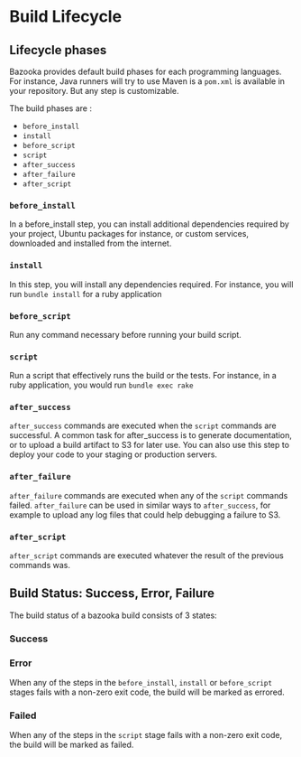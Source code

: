 # Build Lifecycle

## Lifecycle phases

Bazooka provides default build phases for each programming languages. For instance, Java runners will try to use Maven is a `pom.xml` is available in your repository. But any step is customizable.

The build phases are :

* `before_install`
* `install`
* `before_script`
* `script`
* `after_success`
* `after_failure`
* `after_script`

### `before_install`

In a before_install step, you can install additional dependencies required by your project, Ubuntu packages for instance, or custom services, downloaded and installed from the internet.

### `install`

In this step, you will install any dependencies required. For instance, you will run `bundle install` for a ruby application

### `before_script`

Run any command necessary before running your build script.

### `script`

Run a script that effectively runs the build or the tests. For instance, in a ruby application, you would run `bundle exec rake`

### `after_success`

`after_success` commands are executed when the `script` commands are successful. A common task for after_success is to generate documentation, or to upload a build artifact to S3 for later use. You can also use this step to deploy your code to your staging or production servers.

### `after_failure`

`after_failure` commands are executed when any of the `script` commands failed. `after_failure` can be used in similar ways to `after_success`, for example to upload any log files that could help debugging a failure to S3.

### `after_script`

`after_script` commands are executed whatever the result of the previous commands was.

## Build Status: Success, Error, Failure

The build status of a bazooka build consists of 3 states:

### Success

### Error

When any of the steps in the `before_install`, `install` or `before_script` stages fails with a non-zero exit code, the build will be marked as errored.

### Failed

When any of the steps in the `script` stage fails with a non-zero exit code, the build will be marked as failed.
